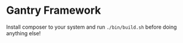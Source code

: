 Gantry Framework
================

Install composer to your system and run ```./bin/build.sh``` before doing anything else!
